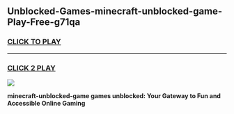 
## Unblocked-Games-minecraft-unblocked-game-Play-Free-g71qa
<h3>
<a href="https://premium76.site?title=minecraft-unblocked-game&ref=20M">CLICK TO PLAY</a></h3>
<hr>

<h3>
<a href="https://premium76.site?title=minecraft-unblocked-game&ref=20M">CLICK 2 PLAY</a>
  
</h3>

<a href="https://premium76.site?title=minecraft-unblocked-game&ref=19M"><img src="https://clearcache.store/games.png"></a>


**minecraft-unblocked-game games unblocked: Your Gateway to Fun and Accessible Online Gaming**
